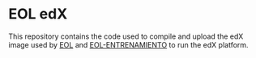 # EOL edX

This repository contains the code used to compile and upload the edX image used by [EOL](eol.uchile.cl) and [EOL-ENTRENAMIENTO](eol-entrenamiento.uchile.cl) to run the edX platform.
